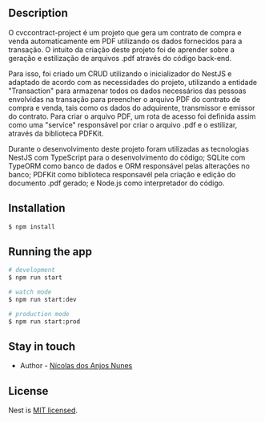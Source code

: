 ## Description

O cvccontract-project é um projeto que gera um contrato de compra e venda automaticamente em PDF utilizando os dados fornecidos para a transação. O intuito da criação deste projeto foi de aprender sobre a geração e estilização de arquivos .pdf através do código back-end. 

Para isso, foi criado um CRUD utilizando o inicializador do NestJS e adaptado de acordo com as necessidades do projeto, utilizando a entidade "Transaction" para armazenar todos os dados necessários das pessoas envolvidas na transação para preencher o arquivo PDF do contrato de compra e venda, tais como os dados do adquirente, transmissor e emissor do contrato. Para criar o arquivo PDF, um rota de acesso foi definida assim como uma "service" responsável por criar o arquivo .pdf e o estilizar, através da biblioteca PDFKit.

Durante o desenvolvimento deste projeto foram utilizadas as tecnologias NestJS com TypeScript para o desenvolvimento do código; SQLite com TypeORM como banco de dados e ORM responsável pelas alterações no banco; PDFKit como biblioteca responsavél pela criação e edição do documento .pdf gerado; e Node.js como interpretador do código.

## Installation

```bash
$ npm install
```

## Running the app

```bash
# development
$ npm run start

# watch mode
$ npm run start:dev

# production mode
$ npm run start:prod
```

## Stay in touch

- Author - [Nícolas dos Anjos Nunes](https://www.linkedin.com/in/nicolasanunes/)

## License

Nest is [MIT licensed](LICENSE).
